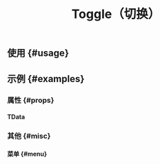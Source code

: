 ﻿---
title: Toggle（切换）
desc: "切换组件是一个包装器，允许您在两种状态之间切换。"
related:
  - /blazor/components/buttons
  - /blazor/components/icons
  - /blazor/components/switches
---

## 使用 {#usage}

<masa-example file="Examples.components.toggles.Usage"></masa-example>

## 示例 {#examples}

### 属性 {#props}

#### TData

<masa-example file="Examples.components.toggles.TData"></masa-example>

### 其他 {#misc}

#### 菜单 {#menu}

<masa-example file="Examples.components.toggles.Menu"></masa-example>
